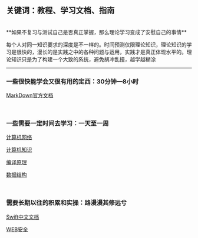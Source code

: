 ## 关键词：教程、学习文档、指南


<br>
**如果不复习与测试自己是否真正掌握，那么理论学习变成了安慰自己的事情**

每个人对同一知识要求的深度是不一样的。时间预测仅限理论知识，理论知识的学习是很快的，漫长的是实践之中的各种问题与运用，实践才是真正体现水平的。理论知识只是为了构建一个大致的系统，避免胡冲乱撞，越学越糊涂
<br>

********

### 一些很快能学会又很有用的定西：30分钟—8小时

[MarkDown官方文档](https://markdown.com.cn/basic-syntax/line-breaks.html)

[]()  

[]()  

[]()  

<br>

### 一些需要一定时间去学习：一天至一周
[计算机网络](https://lfool.gitbook.io/computer-network/di-yi-zhang-wang-luo-ji-chu-zhi-shi)  

[计算机知识](https://lfool.gitbook.io/compiling-principle/)  

[编译原理](https://lfool.gitbook.io/compiling-principle/)  

[数据结构](https://lfool.gitbook.io/compiling-principle/)  

<br>

### 需要长期以往的积累和实操：路漫漫其修远兮

[Swift中文文档](https://swiftgg.gitbook.io/swift/swift-jiao-cheng/01_the_basics)  

[WEB安全](https://websec.readthedocs.io/zh/latest/index.html)
